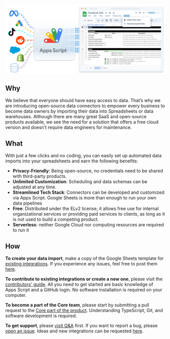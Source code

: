 ![JavaScript Open-Source Connectors](res/main-cover.png)
## Why
We believe that everyone should have easy access to data. That’s why we are introducing open-source data connectors to empower every business to become data owners by importing their data into Spreadsheets or data warehouses.
Although there are many great SaaS and open-source products available, we see the need for a solution that offers a free cloud version and doesn’t require data engineers for maintenance.

## What
With just a few clicks and no coding, you can easily set up automated data imports into your spreadsheets and earn the following benefits:
- **Privacy-Friendly**: Being open-source, no credentials need to be shared with third-party products.
- **Unlimited Customization**: Scheduling and data schemas can be adjusted at any time.
- **Streamlined Tech Stack**: Connectors can be developed and customized via Apps Script. Google Sheets is more than enough to run your own data pipelines
- **Free**: Distributed under the ELv2 license, it allows free use for internal organizational services or providing paid services to clients, as long as it is not used to build a competing product.
- **Serverless**: neither Google Cloud nor computing resources are required to run it


## How
**To create your data import**, make a copy of the Google Sheets template for [existing integrations](src/Integrations). If you experience any issues, feel free to post them [here](issues).

**To contribute to existing integrations or create a new one**, please visit the [contributors' guide](../../blob/main/CONTRIBUTING.md). All you need to get started are basic knowledge of Apps Script and a GitHub login. No software installation is required on your computer.

**To become a part of the Core team**, please start by submitting a pull request to the [Core part of the product](src/Core). Understanding TypeScript, Git, and software development is required.

**To get support**, please [visit Q&A](../../discussions/categories/q-a) first. If you want to report a bug, please [open an issue](../../issues). Ideas and new integrations can be requested [here](../../discussions/categories/ideas).
